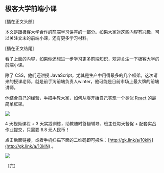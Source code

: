## 极客大学前端小课

[插在正文头部]

本文是跟极客大学合作的前端学习讲座的一部分。如果大家对这些内容有兴趣，可以关注文末的前端小课，还有更多学习材料。

[插在正文结尾]

看了上面的内容，如果你还想进一步学习更多前端知识，欢迎关注一下极客大学的前端小课。

除了 CSS，他们还讲授 JavaScript，尤其是生产中用得最多的几个框架。这次请来的授课老师，就是前手淘前端负责人winter，他可能是目前市场上最大牌的前端讲师。

他结合自己的经验，手把手教大家，如何从零开始自己实现一个类似 React 的最简单框架。

![](https://www.wangbase.com/blogimg/asset/202008/bg2020080720.jpg)

4 天视频课程 + 3 天实践训练，助教随时答疑辅导、班主任每天督促 + 配套实战作业提交，只需要 9.8 元人民币！

点击后面链接，或者手机扫描下面的二维码即可报名：[http://gk.link/a/10klN](http://gk.link/a/10klN) 。

![](https://www.wangbase.com/blogimg/asset/202008/bg2020080721.jpg)

（完）
